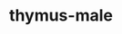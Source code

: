 ---
title: thymus-male
release_version: v1.2
hra_release_version:
  - v1.0
  - v1.1
  - v1.2
model_type: ref-organs
description: '[This reference organ](https://hubmapconsortium.github.io/ccf/pages/ccf-3d-reference-library.html) was created using data from the Visible Human Male, provided by the National Library of Medicine.'
creators:
  - 0000-0003-4066-7531
  - 0000-0002-3333-5646
project_leads:
  - 0000-0002-3321-6137
reviewers:
  - 0000-0002-4331-2202
creation_date: 2022-05-06T00:00:00
license: CC BY 4.0
publisher:  HuBMAP 
funder:  National Institutes of Health 
award_number:  OT2OD026671 
hubmap_id:  HBM823.SNLN.667 
datatable: VH_M_Thymus.glb
doi: https://doi.org/10.48539/HBM823.SNLN.667
---